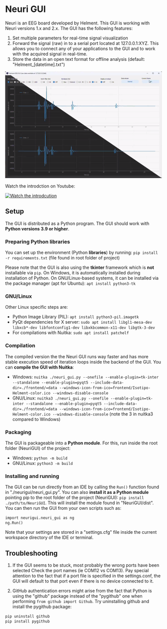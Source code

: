 # Neuri GUI

Neuri is an EEG board developed by Helment. This GUI is working with Neuri versions 1.x and 2.x. The GUI has the following features:
1. Set multiple parameters for real-time signal visualization
2. Forward the signal (raw) in to a serial port located at 127.0.0.1:XYZ. This allows you to connect any of your applications to the GUI and to work with the acquired signal in real-time.
3. Store the data in an open text format for offline analysis (default: "Helment_[datetime].txt")

![Main view of GUI](./neurigui/assets/Neuri_GUI_main_window.png)

Watch the introdction on Youtube:

[![Watch the introdcution](https://img.youtube.com/vi/8DbGR9KUszQ/hqdefault.jpg)](https://www.youtube.com/embed/8DbGR9KUszQ)

## Setup

The GUI is distributed as a Python program. The GUI should work with **Python versions 3.9 or higher**.

### Preparing Python libraries

You can set up the environment (Python **libraries**) by running:
`pip install -r requirements.txt` (file found in root folder of project)

Please note that the GUI is also using the **tkinter** framework which is **not** installable via `pip`. On Windows, it is automatically installed during installation of Python. On GNU/Linux-based systems, it can be installed via the package manager (apt for Ubuntu):
`apt install python3-tk`

### GNU/Linux

Other Linux specific steps are:
- Python Image Library (PIL): `apt install python3-pil.imagetk`
- PyQt dependencies for X server: `sudo apt install libgl1-mesa-dev libxcb*-dev libfontconfig1-dev libxkbcommon-x11-dev libgtk-3-dev`
- For compilations with Nuitka: `sudo apt install patchelf`

### Compilation

The compiled version the the Neuri GUI runs way faster and has more stable  execution speed of iteration loops inside the backend of the GUI. You can **compile the GUI with Nuitka**:
- Windows: `nuitka ./neuri_gui.py --onefile --enable-plugin=tk-inter --standalone --enable-plugin=pyqt5 --include-data-dir=./frontend/=data --windows-icon-from-ico=frontend/Isotipo-Helment-color.ico --windows-disable-console`
- GNU/Linux: `nuitka3 ./neuri_gui.py --onefile --enable-plugin=tk-inter --standalone --enable-plugin=pyqt5 --include-data-dir=./frontend/=data --windows-icon-from-ico=frontend/Isotipo-Helment-color.ico --windows-disable-console` (note the 3 in nuitka3 compared to Windows)

### Packaging

The GUI is packageable into a **Python module**. For this, run inside the root folder (NeuriGUI) of the project:
- Windows: `python -m build`
- GNU/Linux: `python3 -m build`

### Installing and running

The GUI can be run directly from an IDE by calling the `Run()` function found in "./neurigui/neuri_gui.py".
You can also **install it as a Python module** pointing pip to the root folder of the project (NeuriGUI): `pip install ./path/to/NeuriGUI`. This will install the module found in "NeuriGUI/dist". You can then run the GUI from your own scripts such as:
```
import neurigui.neuri_gui as ng
ng.Run()
```

Note that your settings are stored in a "settings.cfg" file inside the current workspace directory of the IDE or terminal.

## Troubleshooting

1. If the GUI seems to be stuck, most probably the wrong ports have been selected Check the port names (ie COM12 vs COM13). Pay special attention to the fact that if a port file is specified in the settings.conf, the GUI will default to that port even if there is no device connected to it.

2. GitHub authentication errors might arise from the fact that Python is using the "github" package instead of the "pygithub" one when performing `from github import Github`. Try uninstalling github and install the pygithub package:
```
pip uninstall github
pip install pygithub
```
